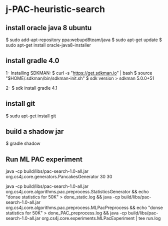 # j-PAC-heuristic-search

install oracle java 8 ubuntu
-----------------------------

$ sudo add-apt-repository ppa:webupd8team/java
$ sudo apt-get update
$ sudo apt-get install oracle-java8-installer

install gradle 4.0
-------------------
1- Installing SDKMAN:
	$ curl -s "https://get.sdkman.io" | bash
	$ source "$HOME/.sdkman/bin/sdkman-init.sh"
	$ sdk version
		> sdkman 5.0.0+51
 
2- $ sdk install gradle 4.1

install git
------------
$ sudu apt-get install git

build a shadow jar
------------------
$ gradle shadow



Run ML PAC experiment
---------------------
java -cp build/libs/pac-search-1.0-all.jar org.cs4j.core.generators.PancakesGenerator 30 30 


java -cp build/libs/pac-search-1.0-all.jar org.cs4j.core.algorithms.pac.preprocess.StatisticsGenerator && echo "donse statistics for 50K" > done_static.log && java -cp build/libs/pac-search-1.0-all.jar org.cs4j.core.algorithms.pac.preprocess.MLPacPreprocess && echo "donse statistics for 50K" > done_PAC_preprocess.log && java -cp build/libs/pac-search-1.0-all.jar org.cs4j.core.experiments.MLPacExperiment | tee run.log